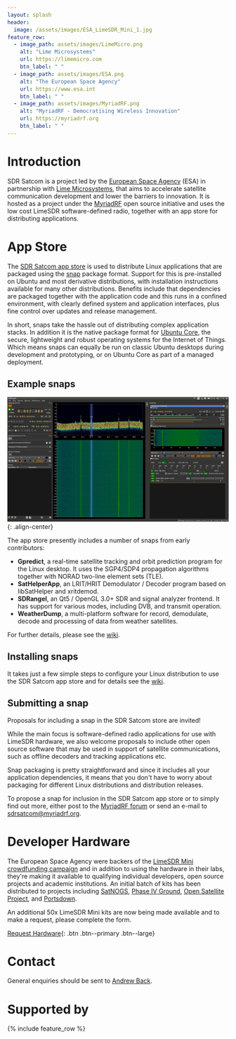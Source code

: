 ```yaml
---
layout: splash
header:
  image: /assets/images/ESA_LimeSDR_Mini_1.jpg
feature_row:
  - image_path: assets/images/LimeMicro.png
    alt: "Lime Microsystems"
    url: https://limemicro.com
    btn_label: " "
  - image_path: assets/images/ESA.png
    alt: "The European Space Agency"
    url: https://www.esa.int
    btn_label: " "
  - image_path: assets/images/MyriadRF.png
    alt: "MyriadRF - Democratising Wireless Innovation"
    url: https://myriadrf.org
    btn_label: " "
---
```


# Introduction

SDR Satcom is a project led by the [European Space Agency][1] (ESA) in
partnership with [Lime Microsystems][2], that aims to accelerate satellite
communication development and lower the barriers to innovation. It is hosted as
a project under the [MyriadRF][3] open source initiative and uses the low cost
LimeSDR software-defined radio, together with an app store for distributing
applications.

# App Store

The [SDR Satcom app store][4] is used to distribute Linux applications that are
packaged using the [snap][5] package format. Support for this is pre-installed
on Ubuntu and most derivative distributions, with installation instructions
available for many other distributions. Benefits include that dependencies are
packaged together with the application code and this runs in a confined
environment, with clearly defined system and application interfaces, plus
fine control over updates and release management.

In short, snaps take the hassle out of distributing complex application
stacks. In addition it is the native package format for [Ubuntu Core][6],
the secure, lightweight and robust operating systems for the Internet of Things.
Which means snaps can equally be run on classic Ubuntu desktops during
development and prototyping, or on Ubuntu Core as part of a managed deployment.

## Example snaps

![SDRangel](/assets/images/LimeSDR-Mini_SDRangel_Demo_768w.jpg){: .align-center}

The app store presently includes a number of snaps from early contributors:

* **Gpredict**, a real-time satellite tracking and orbit prediction program for
the Linux desktop. It uses the SGP4/SDP4 propagation algorithms together with
NORAD two-line element sets (TLE).
* **SatHelperApp**, an LRIT/HRIT Demodulator / Decoder program based on
libSatHelper and xritdemod.
* **SDRangel**, an Qt5 / OpenGL 3.0+ SDR and signal analyzer frontend. It has
support for various modes, including DVB, and transmit operation.
* **WeatherDump**, a multi-platform software for record, demodulate, decode and
processing of data from weather satellites.

For further details, please see the [wiki][7].

## Installing snaps

It takes just a few simple steps to configure your Linux distribution to use the SDR
Satcom app store and for details see the [wiki][8].

## Submitting a snap

Proposals for including a snap in the SDR Satcom store are invited!

While the main focus is software-defined radio applications for use with LimeSDR
hardware, we also welcome proposals to include other open source software that
may be used in support of satellite communications, such as offline decoders and
tracking applications etc.

Snap packaging is pretty straightforward and since it includes all your
application dependencies, it means that you don't have to worry about packaging
for different Linux distributions and distribution releases. 

To propose a snap for inclusion in the SDR Satcom app store or to simply find
out more, either post to the [MyriadRF forum][9] or send an e-mail to
[sdrsatcom@myriadrf.org](mailto:sdrsatcom@myriadrf.org).

# Developer Hardware

The European Space Agency were backers of the [LimeSDR Mini crowdfunding campaign][10]
and in addition to using the hardware in their labs, they're making it available
to qualifying individual developers, open source projects and academic
institutions. An initial batch of kits has been distributed to projects
including [SatNOGS][11], [Phase IV Ground][12], [Open Satellite Project][13],
and [Portsdown][14].

An additional 50x LimeSDR Mini kits are now being made available and to make a
request, please complete the form.

[Request Hardware](/hwrequest){: .btn .btn--primary .btn--large}

# Contact

General enquiries should be sent to [Andrew Back](mailto:a.back@limemicro.com).

# Supported by

{% include feature_row %}

[1]:https://www.esa.int
[2]:https://limemicro.com
[3]:https://myriadrf.org/
[4]:https://sdrsatcom.snapcraft.io/
[5]:https://snapcraft.io/
[6]:https://ubuntu.com/core
[7]:https://wiki.myriadrf.org/SDR_Satcom_Applications
[8]:https://wiki.myriadrf.org/SDR_Satcom_App_Store
[9]:https://discourse.myriadrf.org/c/projects/sdr-satcom
[10]:https://www.crowdsupply.com/lime-micro/limesdr-mini/
[11]:https://satnogs.org/
[12]:https://phase4space.github.io/
[13]:https://github.com/opensatelliteproject
[14]:https://wiki.batc.org.uk/Portsdown_2019
